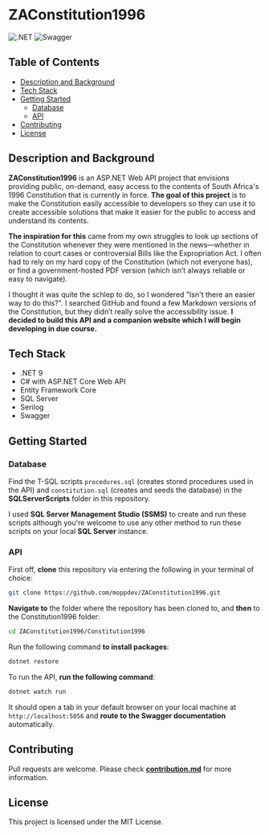 # ZAConstitution1996

![.NET](https://img.shields.io/badge/.NET-512BD4.svg?style=for-the-badge&logo=dotnet&logoColor=white)
![Swagger](https://img.shields.io/badge/Swagger-85EA2D.svg?style=for-the-badge&logo=Swagger&logoColor=black)

## Table of Contents

- [Description and Background](#description-and-background)
- [Tech Stack](#tech-stack)
- [Getting Started](#getting-started)
  - [Database](#database)
  - [API](#api)
- [Contributing](#contributing)
- [License](#license)

## Description and Background

**ZAConstitution1996** is an ASP.NET Web API project that envisions providing public, on-demand, easy access to the contents of South Africa's 1996 Constitution that is currently in force. **The goal of this project** is to make the Constitution easily accessible to developers so they can use it to create accessible solutions that make it easier for the public to access and understand its contents.

**The inspiration for this** came from my own struggles to look up sections of the Constitution whenever they were mentioned in the news—whether in relation to court cases or controversial Bills like the Expropriation Act. I often had to rely on my hard copy of the Constitution (which not everyone has), or find a government-hosted PDF version (which isn’t always reliable or easy to navigate).

I thought it was quite the schlep to do, so I wondered "Isn't there an easier way to do this?". I searched GitHub and found a few Markdown versions of the Constitution, but they didn’t really solve the accessibility issue. **I decided to build this API and a companion website which I will begin developing in due course.**

## Tech Stack

- .NET 9
- C# with ASP.NET Core Web API
- Entity Framework Core
- SQL Server
- Serilog
- Swagger

## Getting Started

### Database

Find the T-SQL scripts ```procedures.sql``` (creates stored procedures used in the API) and ```constitution.sql``` (creates and seeds the database) in the **SQLServerScripts** folder in this repository.

I used **SQL Server Management Studio (SSMS)** to create and run these scripts although you're welcome to use any other method to run these scripts on your local **SQL Server** instance.

### API

First off, **clone** this repository via entering the following in your terminal of choice:

```bash
git clone https://github.com/moppdev/ZAConstitution1996.git
```

**Navigate to** the folder where the repository has been cloned to, and **then** to the Constitution1996 folder:

```bash
cd ZAConstitution1996/Constitution1996
```

Run the following command **to install packages**:

```bash
dotnet restore
```

To run the API, **run the following command**:

```bash
dotnet watch run
```

It should open a tab in your default browser on your local machine at ```http://localhost:5056``` and **route to the Swagger documentation** automatically.

## Contributing

Pull requests are welcome. Please check **[contribution.md](https://github.com/moppdev/ZAConstitution1996/blob/dev/CONTRIBUTING.md)** for more information.

## License

This project is licensed under the MIT License.
